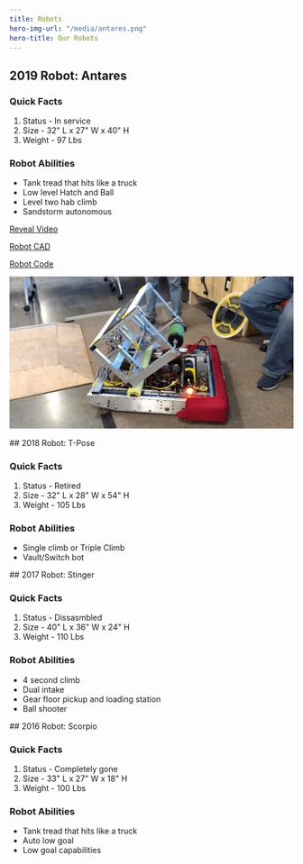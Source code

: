 ```yaml
---
title: Robots
hero-img-url: "/media/antares.png"
hero-title: Our Robots
---
```


## 2019 Robot: Antares
### Quick Facts
1. Status - In service
2. Size - 32" L x 27" W x 40" H
3. Weight - 97 Lbs
 
### Robot Abilities
* Tank tread that hits like a truck
* Low level Hatch and Ball
* Level two hab climb
* Sandstorm autonomous

[Reveal Video](https://www.youtube.com/watch?v=26EiVH5yALo)

[Robot CAD](https://cad.onshape.com/documents/6ddadaa1401b09b0db981197/w/9b4cabd8c16b3040e3490b17/e/161b1cd32036719df984757d)

[Robot Code](https://github.com/perSEVERE-5962)

![2019 Robot: Antares](/media/antares.png)
<div class="divider"></div>
<div class="pics-size-2" markdown="1">
## 2018 Robot: T-Pose

### Quick Facts
1. Status - Retired
2. Size - 32" L x 28" W x 54" H
3. Weight - 105 Lbs 

### Robot Abilities
* Single climb or Triple Climb
* Vault/Switch bot
<div class="divider"></div>
## 2017 Robot: Stinger

### Quick Facts
1. Status - Dissasmbled
2. Size - 40" L x 36" W x 24" H
3. Weight - 110 Lbs 

### Robot Abilities
* 4 second climb
* Dual intake
* Gear floor pickup and loading station
* Ball shooter
<div class="divider"></div>
## 2016 Robot: Scorpio

### Quick Facts
1. Status - Completely gone
2. Size - 33" L x 27" W x 18" H
3. Weight - 100 Lbs 

### Robot Abilities
* Tank tread that hits like a truck
* Auto low goal
* Low goal capabilities
